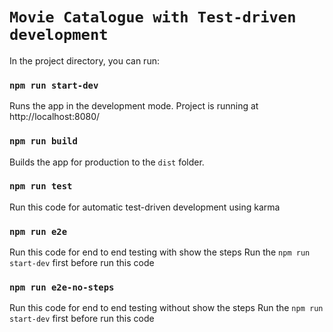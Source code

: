 # `Movie Catalogue with Test-driven development` 

In the project directory, you can run:

### `npm run start-dev`
Runs the app in the development mode.
Project is running at http://localhost:8080/

### `npm run build`
Builds the app for production to the `dist` folder.

### `npm run test`
Run this code for automatic test-driven development using karma

### `npm run e2e`
Run this code for end to end testing with show the steps
Run the `npm run start-dev` first before run this code

### `npm run e2e-no-steps`
Run this code for end to end testing without show the steps
Run the `npm run start-dev` first before run this code